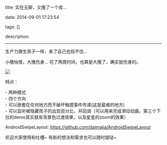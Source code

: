 title: 实在无聊，又撸了一个库…

date: 2014-09-01 17:23:54

tags: []

description: 

---
生产力跟生孩子一样，来了自己也挡不住…

小撸怡情，大撸伤身… 花了两周时间，也算是大撸了，确实挺伤身的。

![](http://ww1.sinaimg.cn/bmiddle/005BLbusjw1ejw6rn9ec3g308n0e74dx.gif)

特点：  
  
\- 两种模式  
\- 四个方向  
\- 可以嵌套在任何地方而不破坏触摸事件传递(这是最难的地方)  
\- 可以监听被隐藏孩子的出现百分比，并回调（可以用来完成滑动动画，第三个下拉的demo其实就有背景色过渡效果，以及星星的zoom的效果）  
  
AndroidSwipeLayout: <https://github.com/daimajia/AndroidSwipeLayout>  
  
欢迎大家使用和吐槽~ 有新的想法和需求也可以随时提哒~ 
